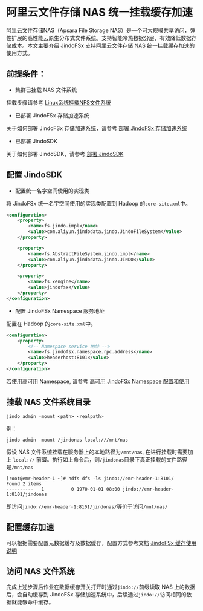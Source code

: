 # 阿里云文件存储 NAS 统一挂载缓存加速
阿里云文件存储NAS（Apsara File Storage NAS）是一个可大规模共享访问，弹性扩展的高性能云原生分布式文件系统。支持智能冷热数据分层，有效降低数据存储成本。本文主要介绍 JindoFSx 支持阿里云文件存储 NAS 统一挂载缓存加速的使用方式。

## 前提条件：
* 集群已挂载 NAS 文件系统

挂载步骤请参考 [Linux系统挂载NFS文件系统](https://help.aliyun.com/document_detail/90529.htm#table-bcw-ioo-ery)

* 已部署 JindoFSx 存储加速系统

关于如何部署 JindoFSx 存储加速系统，请参考 [部署 JindoFSx 存储加速系统](/docs/user/4.x/4.6.x/4.6.1/jindofsx/deploy/deploy_jindofsx.md)

* 已部署 JindoSDK

关于如何部署 JindoSDK，请参考 [部署 JindoSDK](/docs/user/4.x/4.6.x/4.6.1/jindofsx/deploy/deploy_jindosdk.md)

## 配置 JindoSDK

* 配置统一名字空间使用的实现类

将 JindoFSx 统一名字空间使用的实现类配置到 Hadoop 的`core-site.xml`中。

```xml
<configuration>
    <property>
        <name>fs.jindo.impl</name>
        <value>com.aliyun.jindodata.jindo.JindoFileSystem</value>
    </property>

    <property>
        <name>fs.AbstractFileSystem.jindo.impl</name>
        <value>com.aliyun.jindodata.jindo.JINDO</value>
    </property>

    <property>
        <name>fs.xengine</name>
        <value>jindofsx</value>
    </property>
</configuration>
```

* 配置 JindoFSx Namespace 服务地址

配置在 Hadoop 的`core-site.xml`中。
```xml
<configuration>
    <property>
        <!-- Namespace service 地址 -->
        <name>fs.jindofsx.namespace.rpc.address</name>
        <value>headerhost:8101</value>
    </property>
</configuration>
```
若使用高可用 Namespace, 请参考 [高可用 JindoFSx Namespace 配置和使用](/docs/user/4.x/4.6.x/4.6.1/jindofsx/deploy/deploy_raft_ns.md)

## 挂载 NAS 文件系统目录

```shell
jindo admin -mount <path> <realpath>
```

例：

```shell
jindo admin -mount /jindonas local:///mnt/nas
```

假设 NAS 文件系统挂载在服务器上的本地路径为`/mnt/nas`, 在进行挂载时需要加上 `local://` 前缀。执行如上命令后，则`/jindonas`目录下真正挂载的文件路径是`/mnt/nas`

```shell
[root@emr-header-1 ~]# hdfs dfs -ls jindo://emr-header-1:8101/
Found 2 items
----------   1          0 1970-01-01 08:00 jindo://emr-header-1:8101/jindonas
```

即访问`jindo://emr-header-1:8101/jindonas/`等价于访问`/mnt/nas/`

## 配置缓存加速
可以根据需要配置元数据缓存及数据缓存，配置方式参考文档 [JindoFSx 缓存使用说明](../jindofsx_cache.md)

## 访问 NAS 文件系统
完成上述步骤后作业在数据缓存开关打开时通过`jindo://`前缀读取 NAS 上的数据后，会自动缓存到 JindoFSx 存储加速系统中，后续通过`jindo://`访问相同的数据就能够命中缓存。